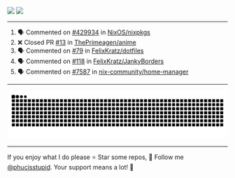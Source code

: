 ![](https://github-readme-stats.vercel.app/api?username=phucisstupid&show_icons=true&theme=catppuccin_mocha)
![](https://streak-stats.demolab.com?user=phucisstupid&theme=catppuccin_mocha)

---

<!--START_SECTION:activity-->
1. 🗣 Commented on [#429934](https://github.com/NixOS/nixpkgs/pull/429934#issuecomment-3146561399) in [NixOS/nixpkgs](https://github.com/NixOS/nixpkgs)
2. ❌ Closed PR [#13](https://github.com/ThePrimeagen/anime/pull/13) in [ThePrimeagen/anime](https://github.com/ThePrimeagen/anime)
3. 🗣 Commented on [#79](https://github.com/FelixKratz/dotfiles/pull/79#issuecomment-3146259084) in [FelixKratz/dotfiles](https://github.com/FelixKratz/dotfiles)
4. 🗣 Commented on [#118](https://github.com/FelixKratz/JankyBorders/issues/118#issuecomment-3146258283) in [FelixKratz/JankyBorders](https://github.com/FelixKratz/JankyBorders)
5. 🗣 Commented on [#7587](https://github.com/nix-community/home-manager/pull/7587#issuecomment-3143796592) in [nix-community/home-manager](https://github.com/nix-community/home-manager)
<!--END_SECTION:activity-->

---

<picture>
  <source media="(prefers-color-scheme: dark)" srcset="https://raw.githubusercontent.com/phucisstupid/phucisstupid/output/github-contribution-grid-snake-dark.svg">
  <source media="(prefers-color-scheme: light)" srcset="https://raw.githubusercontent.com/phucisstupid/phucisstupid/output/github-contribution-grid-snake.svg">
  <img alt="GitHub Contribution Grid Snake" src="https://raw.githubusercontent.com/phucisstupid/phucisstupid/output/github-contribution-grid-snake.svg">
</picture>

---

If you enjoy what I do please ⭐ Star some repos, 👤 Follow me [@phucisstupid](https://github.com/phucisstupid). Your support means a lot! 💙
